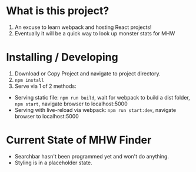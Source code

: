 # What is this project?
1. An excuse to learn webpack and hosting React projects!
2. Eventually it will be a quick way to look up monster stats for MHW

# Installing / Developing
1. Download or Copy Project and navigate to project directory.
2. `npm install`
3. Serve via 1 of 2 methods:
* Serving static file: `npm run build`, wait for webpack to build a dist folder, `npm start`, navigate browser to localhost:5000
* Serving with live-reload via webpack: `npm run start:dev`, navigate browser to localhost:5000

# Current State of MHW Finder
* Searchbar hasn't been programmed yet and won't do anything.
* Styling is in a placeholder state.
